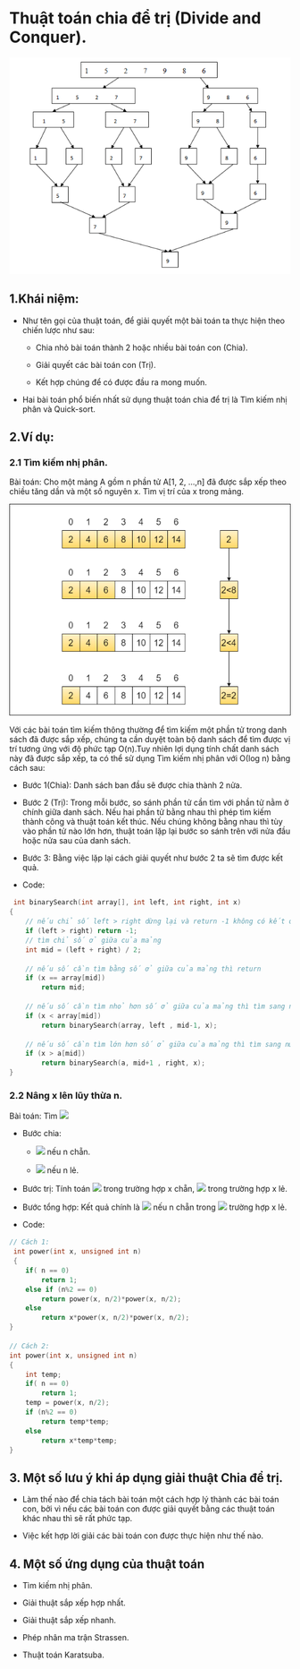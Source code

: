 # Thuật toán chia để trị (Divide and Conquer).

![Ảnh mô tả chia để trị](/image/1-2.png)

## 1.Khái niệm:

- Như tên gọi của thuật toán, để giải quyết một bài toán ta thực hiện theo chiến lược như sau:

    - Chia nhỏ bài toán thành 2 hoặc nhiều bài toán con (Chia).

    - Giải quyết các bài toán con (Trị).

    - Kết hợp chúng để có được đầu ra mong muốn.

- Hai bài toán phổ biến nhất sử dụng thuật toán chia để trị là Tìm kiếm nhị phân và Quick-sort.

## 2.Ví dụ:

### 2.1 Tìm kiếm nhị phân.
Bài toán: Cho một mảng A gồm n phần tử A[1, 2, ...,n] đã được sắp xếp theo chiều tăng dần và một số nguyên x. Tìm vị trí của x trong mảng.

![Ảnh mô tả tìm kiếm nhị phân](/image/1_VwnVSmKLev2MMfcdBcWH1g.png)    

Với các bài toán tìm kiếm thông thường để tìm kiếm một phần tử trong danh sách đã được sắp xếp, chúng ta cần duyệt toàn bộ danh sách để tìm được vị trí tương ứng với độ phức tạp O(n).Tuy nhiên lợi dụng tính chất danh sách này đã được sắp xếp, ta có thể sử dụng Tìm kiếm nhị phân với Ο(log n) bằng cách sau:

- Bước 1(Chia): Danh sách ban đầu sẽ được chia thành 2 nửa.

- Bước 2 (Trị): Trong mỗi bước, so sánh phần tử cần tìm với phần tử nằm ở chính giữa danh sách. Nếu hai phần tử bằng nhau thì phép tìm kiếm thành công và thuật toán kết thúc. Nếu chúng không bằng nhau thì tùy vào phần tử nào lớn hơn, thuật toán lặp lại bước so sánh trên với nửa đầu hoặc nửa sau của danh sách.

- Bước 3: Bằng việc lặp lại cách giải quyết như bước 2 ta sẽ tìm được kết quả.

- Code:

```C++
 int binarySearch(int array[], int left, int right, int x)
{ 
    // nếu chỉ số left > right dừng lại và return -1 không có kết quả
    if (left > right) return -1;
    // tìm chỉ số ở giữa của mảng
    int mid = (left + right) / 2;
    
    // nếu số cần tìm bằng số ở giữa của mảng thì return
    if (x == array[mid]) 
        return mid;
    
    // nếu số cần tìm nhỏ hơn số ở giữa của mảng thì tìm sang nửa bên trái
    if (x < array[mid]) 
        return binarySearch(array, left , mid-1, x);

    // nếu số cần tìm lớn hơn số ở giữa của mảng thì tìm sang nửa bên phải
    if (x > a[mid]) 
        return binarySearch(a, mid+1 , right, x);
}
```
### 2.2 Nâng x lên lũy thừa n.

Bài toán: Tìm <img src="https://render.githubusercontent.com/render/math?math=x^{n}">
 
- Bước chia:
    
   -  <img src="https://render.githubusercontent.com/render/math?math=x^{n}=x^\frac{n}{2}.x^\frac{n}{2}"> nếu n chẵn.
        
   -  <img src="https://render.githubusercontent.com/render/math?math=x^{n}=x.x^\frac{n}{2}.x^\frac{n}{2}"> nếu n lẻ.
    
- Bước trị: Tính toán <img src="https://render.githubusercontent.com/render/math?math=x^\frac{n}{2}"> trong trường hợp x chẵn, <img src="https://render.githubusercontent.com/render/math?math=x.x^\frac{n}{2}"> trong trường hợp x lẻ.
 
- Bước tổng hợp: Kết quả chính là <img src="https://render.githubusercontent.com/render/math?math=x^\frac{n}{2}.x^\frac{n}{2}"> nếu n chẵn trong <img src="https://render.githubusercontent.com/render/math?math=x.x^\frac{n}{2}.x^\frac{n}{2}"> trường hợp x lẻ. 

- Code:

```C++
// Cách 1:
 int power(int x, unsigned int n)
 {
    if( n == 0)
        return 1;
    else if (n%2 == 0)
        return power(x, n/2)*power(x, n/2);
    else
        return x*power(x, n/2)*power(x, n/2); 
}

// Cách 2:
int power(int x, unsigned int n) 
{
    int temp;
    if( n == 0)
        return 1;
    temp = power(x, n/2);
    if (n%2 == 0)
        return temp*temp;
    else
        return x*temp*temp;
}
```

## 3. Một số lưu ý khi áp dụng giải thuật Chia để trị.

- Làm thế nào để chia tách bài toán một cách hợp lý thành các bài toán con, bởi vì nếu các bài toán con được giải quyết bằng các thuật toán khác nhau thì sẽ rất phức tạp.

- Việc kết hợp lời giải các bài toán con được thực hiện như thế nào.

## 4. Một số ứng dụng của thuật toán

- Tìm kiếm nhị phân.

- Giải thuật sắp xếp hợp nhất.

- Giải thuật sắp xếp nhanh.

- Phép nhân ma trận Strassen.

- Thuật toán Karatsuba.
